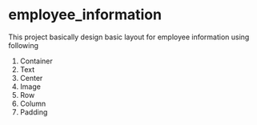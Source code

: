 # employee_information

This project basically design basic layout for employee information using following
1. Container
2. Text
3. Center
4. Image
5. Row
6. Column
7. Padding
